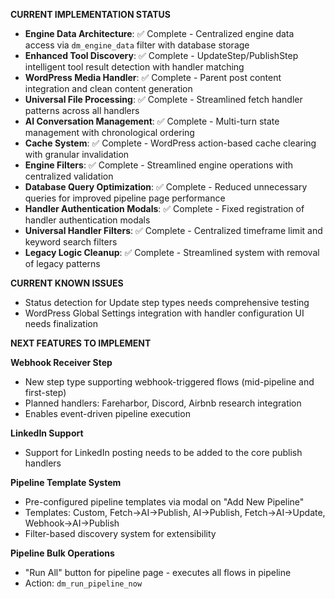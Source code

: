**CURRENT IMPLEMENTATION STATUS**
- **Engine Data Architecture**: ✅ Complete - Centralized engine data access via `dm_engine_data` filter with database storage
- **Enhanced Tool Discovery**: ✅ Complete - UpdateStep/PublishStep intelligent tool result detection with handler matching
- **WordPress Media Handler**: ✅ Complete - Parent post content integration and clean content generation
- **Universal File Processing**: ✅ Complete - Streamlined fetch handler patterns across all handlers
- **AI Conversation Management**: ✅ Complete - Multi-turn state management with chronological ordering
- **Cache System**: ✅ Complete - WordPress action-based cache clearing with granular invalidation
- **Engine Filters**: ✅ Complete - Streamlined engine operations with centralized validation
- **Database Query Optimization**: ✅ Complete - Reduced unnecessary queries for improved pipeline page performance
- **Handler Authentication Modals**: ✅ Complete - Fixed registration of handler authentication modals
- **Universal Handler Filters**: ✅ Complete - Centralized timeframe limit and keyword search filters
- **Legacy Logic Cleanup**: ✅ Complete - Streamlined system with removal of legacy patterns

**CURRENT KNOWN ISSUES**
- Status detection for Update step types needs comprehensive testing
- WordPress Global Settings integration with handler configuration UI needs finalization


**NEXT FEATURES TO IMPLEMENT**

**Webhook Receiver Step**
- New step type supporting webhook-triggered flows (mid-pipeline and first-step)
- Planned handlers: Fareharbor, Discord, Airbnb research integration
- Enables event-driven pipeline execution

**LinkedIn Support**
- Support for LinkedIn posting needs to be added to the core publish handlers

**Pipeline Template System**
- Pre-configured pipeline templates via modal on "Add New Pipeline"
- Templates: Custom, Fetch→AI→Publish, AI→Publish, Fetch→AI→Update, Webhook→AI→Publish
- Filter-based discovery system for extensibility

**Pipeline Bulk Operations**
- "Run All" button for pipeline page - executes all flows in pipeline
- Action: `dm_run_pipeline_now`